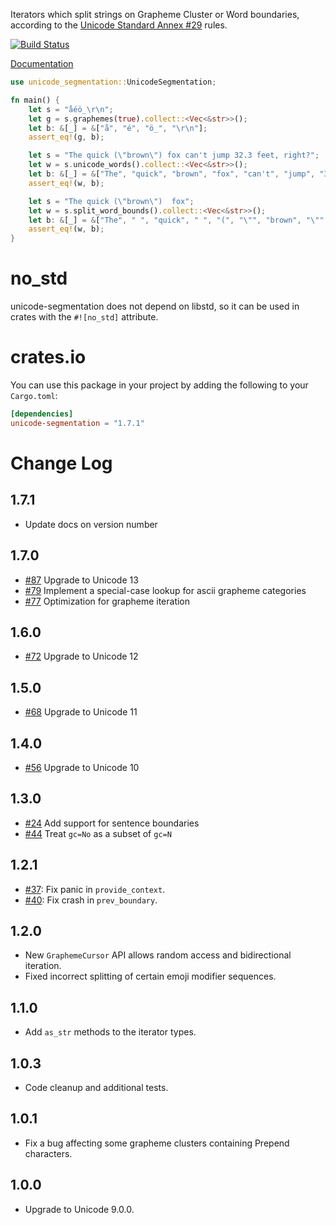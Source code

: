 Iterators which split strings on Grapheme Cluster or Word boundaries, according
to the [Unicode Standard Annex #29](http://www.unicode.org/reports/tr29/) rules.

[![Build Status](https://travis-ci.org/unicode-rs/unicode-segmentation.svg)](https://travis-ci.org/unicode-rs/unicode-segmentation)

[Documentation](https://unicode-rs.github.io/unicode-segmentation/unicode_segmentation/index.html)

```rust
use unicode_segmentation::UnicodeSegmentation;

fn main() {
    let s = "a̐éö̲\r\n";
    let g = s.graphemes(true).collect::<Vec<&str>>();
    let b: &[_] = &["a̐", "é", "ö̲", "\r\n"];
    assert_eq!(g, b);

    let s = "The quick (\"brown\") fox can't jump 32.3 feet, right?";
    let w = s.unicode_words().collect::<Vec<&str>>();
    let b: &[_] = &["The", "quick", "brown", "fox", "can't", "jump", "32.3", "feet", "right"];
    assert_eq!(w, b);

    let s = "The quick (\"brown\")  fox";
    let w = s.split_word_bounds().collect::<Vec<&str>>();
    let b: &[_] = &["The", " ", "quick", " ", "(", "\"", "brown", "\"", ")", " ", " ", "fox"];
    assert_eq!(w, b);
}
```

# no_std

unicode-segmentation does not depend on libstd, so it can be used in crates
with the `#![no_std]` attribute.

# crates.io

You can use this package in your project by adding the following
to your `Cargo.toml`:

```toml
[dependencies]
unicode-segmentation = "1.7.1"
```

# Change Log

## 1.7.1

* Update docs on version number

## 1.7.0

* [#87](https://github.com/unicode-rs/unicode-segmentation/pull/87) Upgrade to Unicode 13
* [#79](https://github.com/unicode-rs/unicode-segmentation/pull/79) Implement a special-case lookup for ascii grapheme categories
* [#77](https://github.com/unicode-rs/unicode-segmentation/pull/77) Optimization for grapheme iteration

## 1.6.0

* [#72](https://github.com/unicode-rs/unicode-segmentation/pull/72) Upgrade to Unicode 12

## 1.5.0

* [#68](https://github.com/unicode-rs/unicode-segmentation/pull/68) Upgrade to Unicode 11

## 1.4.0

* [#56](https://github.com/unicode-rs/unicode-segmentation/pull/56) Upgrade to Unicode 10

## 1.3.0

* [#24](https://github.com/unicode-rs/unicode-segmentation/pull/24) Add support for sentence boundaries
* [#44](https://github.com/unicode-rs/unicode-segmentation/pull/44) Treat `gc=No` as a subset of `gc=N`

## 1.2.1

* [#37](https://github.com/unicode-rs/unicode-segmentation/pull/37):
  Fix panic in `provide_context`.
* [#40](https://github.com/unicode-rs/unicode-segmentation/pull/40):
  Fix crash in `prev_boundary`.

## 1.2.0

* New `GraphemeCursor` API allows random access and bidirectional iteration.
* Fixed incorrect splitting of certain emoji modifier sequences.

## 1.1.0

* Add `as_str` methods to the iterator types.

## 1.0.3

* Code cleanup and additional tests.

## 1.0.1

* Fix a bug affecting some grapheme clusters containing Prepend characters.

## 1.0.0

* Upgrade to Unicode 9.0.0.
